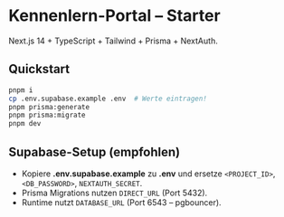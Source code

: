 # Kennenlern-Portal – Starter

Next.js 14 + TypeScript + Tailwind + Prisma + NextAuth.

## Quickstart
```bash
pnpm i
cp .env.supabase.example .env  # Werte eintragen!
pnpm prisma:generate
pnpm prisma:migrate
pnpm dev
```

## Supabase-Setup (empfohlen)
- Kopiere **.env.supabase.example** zu **.env** und ersetze `<PROJECT_ID>`, `<DB_PASSWORD>`, `NEXTAUTH_SECRET`.
- Prisma Migrations nutzen `DIRECT_URL` (Port 5432).
- Runtime nutzt `DATABASE_URL` (Port 6543 – pgbouncer).
